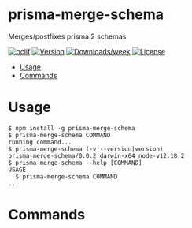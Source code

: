 prisma-merge-schema
===================

Merges/postfixes prisma 2 schemas

[![oclif](https://img.shields.io/badge/cli-oclif-brightgreen.svg)](https://oclif.io)
[![Version](https://img.shields.io/npm/v/prisma-merge-schema.svg)](https://npmjs.org/package/prisma-merge-schema)
[![Downloads/week](https://img.shields.io/npm/dw/prisma-merge-schema.svg)](https://npmjs.org/package/prisma-merge-schema)
[![License](https://img.shields.io/npm/l/prisma-merge-schema.svg)](https://github.com/smcelhinney/prisma-merge-schema/blob/main/package.json)

<!-- toc -->
* [Usage](#usage)
* [Commands](#commands)
<!-- tocstop -->
# Usage
<!-- usage -->
```sh-session
$ npm install -g prisma-merge-schema
$ prisma-merge-schema COMMAND
running command...
$ prisma-merge-schema (-v|--version|version)
prisma-merge-schema/0.0.2 darwin-x64 node-v12.18.2
$ prisma-merge-schema --help [COMMAND]
USAGE
  $ prisma-merge-schema COMMAND
...
```
<!-- usagestop -->
# Commands
<!-- commands -->

<!-- commandsstop -->
